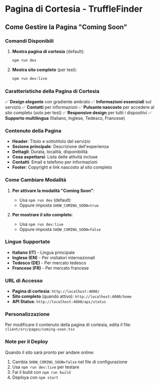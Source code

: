 # Pagina di Cortesia - TruffleFinder

## Come Gestire la Pagina "Coming Soon"

### Comandi Disponibili

1. **Mostra pagina di cortesia** (default):
   ```bash
   npm run dev
   ```

2. **Mostra sito completo** (per test):
   ```bash
   npm run dev:live
   ```

### Caratteristiche della Pagina di Cortesia

✅ **Design elegante** con gradiente ambrato
✅ **Informazioni essenziali** sul servizio
✅ **Contatti** per informazioni
✅ **Pulsante nascosto** per accedere al sito completo (solo per test)
✅ **Responsive design** per tutti i dispositivi
✅ **Supporto multilingua** (Italiano, Inglese, Tedesco, Francese)

### Contenuto della Pagina

- **Header**: Titolo e sottotitolo del servizio
- **Sezione principale**: Descrizione dell'esperienza
- **Dettagli**: Durata, località, disponibilità
- **Cosa aspettarsi**: Lista delle attività incluse
- **Contatti**: Email e telefono per informazioni
- **Footer**: Copyright e link nascosto al sito completo

### Come Cambiare Modalità

1. **Per attivare la modalità "Coming Soon"**:
   - Usa `npm run dev` (default)
   - Oppure imposta `SHOW_COMING_SOON=true`

2. **Per mostrare il sito completo**:
   - Usa `npm run dev:live`
   - Oppure imposta `SHOW_COMING_SOON=false`

### Lingue Supportate

- **Italiano (IT)** - Lingua principale
- **Inglese (EN)** - Per visitatori internazionali
- **Tedesco (DE)** - Per mercato tedesco
- **Francese (FR)** - Per mercato francese

### URL di Accesso

- **Pagina di cortesia**: `http://localhost:4000/`
- **Sito completo** (quando attivo): `http://localhost:4000/home`
- **API Status**: `http://localhost:4000/api/status`

### Personalizzazione

Per modificare il contenuto della pagina di cortesia, edita il file:
`client/src/pages/coming-soon.tsx`

### Note per il Deploy

Quando il sito sarà pronto per andare online:
1. Cambia `SHOW_COMING_SOON=false` nel file di configurazione
2. Usa `npm run dev:live` per testare
3. Fai il build con `npm run build`
4. Deploya con `npm start` 